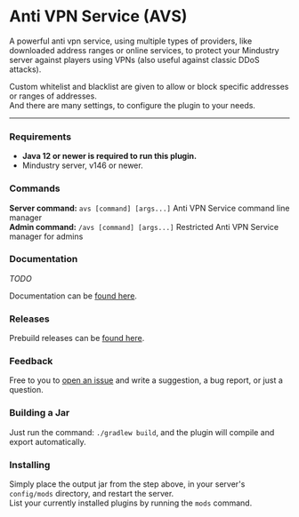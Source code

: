 # Anti VPN Service (AVS)

A powerful anti vpn service, using multiple types of providers, like downloaded address ranges or online services,
to protect your Mindustry server against players using VPNs (also useful against classic DDoS attacks).

Custom whitelist and blacklist are given to allow or block specific addresses or ranges of addresses. <br>
And there are many settings, to configure the plugin to your needs.


---


### Requirements
* **Java 12 or newer is required to run this plugin.** 
* Mindustry server, v146 or newer.


### Commands
**Server command:** `avs [command] [args...]` Anti VPN Service command line manager <br>
**Admin command:** `/avs [command] [args...]` Restricted Anti VPN Service manager for admins


### Documentation
*TODO*

Documentation can be [found here](https://github.com/xpdustry/Anti-VPN-Service/tree/master/docs).


### Releases
Prebuild releases can be [found here](https://github.com/Xpdustry/anti-vpn-service/releases).


### Feedback
Free to you to [open an issue](https://github.com/xpdustry/Anti-VPN-Service/issues/new) and write a suggestion, a bug report, or just a question.


### Building a Jar
Just run the command: `./gradlew build`, and the plugin will compile and export automatically.


### Installing
Simply place the output jar from the step above, in your server's `config/mods` directory, and restart the server. <br>
List your currently installed plugins by running the `mods` command.
